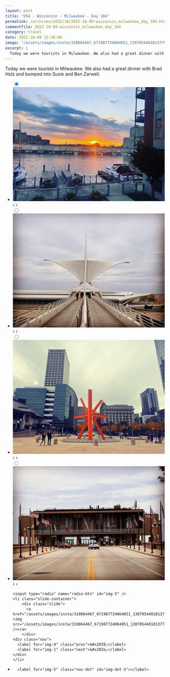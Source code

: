 ```yaml
---
layout: post
title: "USA - Wisconsin - Milwaukee - Day 104"
permalink: /archives/2022/10/2022-10-09-wisconsin_milwaukee_day_104.html
commentfile: 2022-10-09-wisconsin_milwaukee_day_104
category: travel
date: 2022-10-09 12:38:00
image: "/assets/images/insta/310864467_671987724064051_1307054401013779094_n_17988208414538336.jpg"
excerpt: |
  Today we were tourists in Milwaukee. We also had a great dinner with Brad Holz and bumped into Susie and Ben Zarwell.
---
```


Today we were tourists in Milwaukee. We also had a great dinner with Brad Holz and bumped into Susie and Ben Zarwell.

<ul class="slides">
    <input type="radio" name="radio-btn" id="img-1" checked="checked" />
    <li class="slide-container">
        <div class="slide">
          <a href="/assets/images/insta/311225382_430151019244122_2765579657785588555_n_17958900697899507.jpg"><img src="/assets/images/insta/311225382_430151019244122_2765579657785588555_n_17958900697899507.jpg" /></a>
        </div>
    <div class="nav">
      <label for="img-5" class="prev">&#x2039;</label>
      <label for="img-2" class="next">&#x203a;</label>
    </div>
    </li>
        <input type="radio" name="radio-btn" id="img-2"  />
    <li class="slide-container">
        <div class="slide">
          <a href="/assets/images/insta/311313252_841407613535956_5800720202004728219_n_18219447613083389.jpg"><img src="/assets/images/insta/311313252_841407613535956_5800720202004728219_n_18219447613083389.jpg" /></a>
        </div>
    <div class="nav">
      <label for="img-1" class="prev">&#x2039;</label>
      <label for="img-3" class="next">&#x203a;</label>
    </div>
    </li>
        <input type="radio" name="radio-btn" id="img-3"  />
    <li class="slide-container">
        <div class="slide">
          <a href="/assets/images/insta/311254632_165202236175046_8694934978860442758_n_18039334702361759.jpg"><img src="/assets/images/insta/311254632_165202236175046_8694934978860442758_n_18039334702361759.jpg" /></a>
        </div>
    <div class="nav">
      <label for="img-2" class="prev">&#x2039;</label>
      <label for="img-4" class="next">&#x203a;</label>
    </div>
    </li>
        <input type="radio" name="radio-btn" id="img-4"  />
    <li class="slide-container">
        <div class="slide">
          <a href="/assets/images/insta/302125739_1193755328021644_1751753162274514304_n_17954211440308466.jpg"><img src="/assets/images/insta/302125739_1193755328021644_1751753162274514304_n_17954211440308466.jpg" /></a>
        </div>
    <div class="nav">
      <label for="img-3" class="prev">&#x2039;</label>
      <label for="img-5" class="next">&#x203a;</label>
    </div>
    </li>
    
    <input type="radio" name="radio-btn" id="img-5" />
    <li class="slide-container">
        <div class="slide">
          <a href="/assets/images/insta/310864467_671987724064051_1307054401013779094_n_17988208414538336.jpg"><img src="/assets/images/insta/310864467_671987724064051_1307054401013779094_n_17988208414538336.jpg" /></a>
        </div>
    <div class="nav">
      <label for="img-4" class="prev">&#x2039;</label>
      <label for="img-1" class="next">&#x203a;</label>
    </div>
    </li>
			
<li class="nav-dots">
      <label for="img-1" class="nav-dot" id="img-dot-1"></label>
      <label for="img-2" class="nav-dot" id="img-dot-2"></label>
      <label for="img-3" class="nav-dot" id="img-dot-3"></label>
      <label for="img-4" class="nav-dot" id="img-dot-4"></label>

      <label for="img-5" class="nav-dot" id="img-dot-5"></label>

</li>
</ul>
